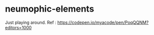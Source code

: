 # neumophic-elements
Just playing around.
Ref : https://codepen.io/myacode/pen/PoqQQNM?editors=1000
